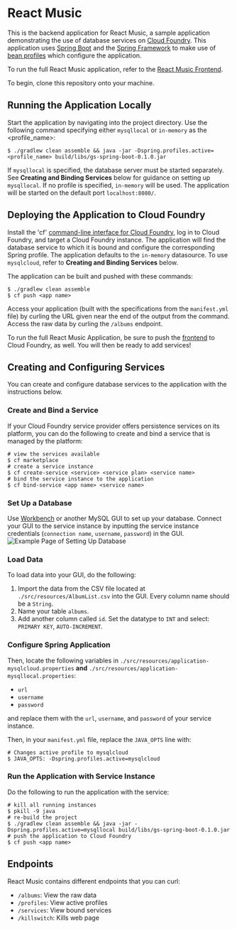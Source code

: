 React Music
===========

This is the backend application for React Music, a sample application demonstrating the use of database services on 
[Cloud Foundry](http://cloudfoundry.org). This application uses [Spring Boot](http://projects.spring.io/spring-boot/) 
and the [Spring Framework](http://spring.io) to make use of [bean profiles](http://docs.spring.io/spring-boot/docs/current/reference/html/boot-features-profiles.html)
which configure the application.

To run the full React Music application, refer to the [React Music Frontend](https://github.com/shainachen/react-music-js).

To begin, clone this repository onto your machine. 

## Running the Application Locally

Start the application by navigating into the project directory. Use the following command specifying either `mysqllocal` or
`in-memory` as the <profile_name>:

~~~
$ ./gradlew clean assemble && java -jar -Dspring.profiles.active=<profile_name> build/libs/gs-spring-boot-0.1.0.jar
~~~

If `mysqllocal` is specified, the database server must be started separately. See **Creating and Binding Services** below for guidance on
setting up `mysqllocal`. If no profile is specified, `in-memory` will be used.
The application will be started on the default port `localhost:8080/`.

## Deploying the Application to Cloud Foundry

Install the 'cf' [command-line interface for Cloud Foundry](http://docs.cloudfoundry.org/cf-cli/), log in to Cloud Foundry, and target a Cloud Foundry instance. The application will find the database service to which it is bound and configure the
corresponding Spring profile. The application defaults to the `in-memory` datasource. To use `mysqlcloud`, refer to **Creating and Binding Services**
below. 

The application can be built and pushed with these commands:

~~~
$ ./gradlew clean assemble
$ cf push <app name>
~~~

Access your application (built with the specifications from the `manifest.yml` file) by curling the URL given near the end
of the output from the command. Access the raw data by curling the `/albums` endpoint.

To run the full React Music Application, be sure to push the [frontend](https://github.com/shainachen/react-music-js) to
Cloud Foundry, as well. You will then be ready to add services!

## Creating and Configuring Services
You can create and configure database services to the application with the instructions below.

### Create and Bind a Service
If your Cloud Foundry service provider offers persistence services on its platform, you can do the following
to create and bind a service that is managed by the platform:
~~~
# view the services available
$ cf marketplace
# create a service instance
$ cf create-service <service> <service plan> <service name>
# bind the service instance to the application
$ cf bind-service <app name> <service name>
~~~

### Set Up a Database
Use [Workbench](https://www.mysql.com/products/workbench/) or another MySQL GUI to set up your database. Connect your GUI to
the service instance by inputting the service instance credentials (`connection name`, `username`, `password`) in the GUI. 
![Example Page of Setting Up Database](https://dev.mysql.com/doc/workbench/en/images/wb-mysql-connections-setup-new-connection.png)
### Load Data
To load data into your GUI, do the following:
1. Import the data from the CSV file located at `./src/resources/AlbumList.csv` into the GUI. Every column name should be a `String`.
2. Name your table `albums`.
3. Add another column called `id`. Set the datatype to `INT` and select: `PRIMARY KEY`, `AUTO-INCREMENT`.

### Configure Spring Application
Then, locate the following variables in `./src/resources/application-mysqlcloud.properties` **and** `./src/resources/application-mysqllocal.properties`:
* `url`
* `username`
* `password`

and replace them with the `url`, `username`, and `password` of your service instance. 

Then, in your `manifest.yml` file, replace the `JAVA_OPTS` line with: 
~~~
# Changes active profile to mysqlcloud
$ JAVA_OPTS: -Dspring.profiles.active=mysqlcloud
~~~

### Run the Application with Service Instance

Do the following to run the application with the service:
~~~
# kill all running instances
$ pkill -9 java
# re-build the project
$ ./gradlew clean assemble && java -jar -Dspring.profiles.active=mysqllocal build/libs/gs-spring-boot-0.1.0.jar
# push the application to Cloud Foundry
$ cf push <app name>
~~~

## Endpoints

React Music contains different endpoints that you can curl:

* `/albums`: View the raw data
* `/profiles`: View active profiles
* `/services`: View bound services
* `/killswitch`: Kills web page